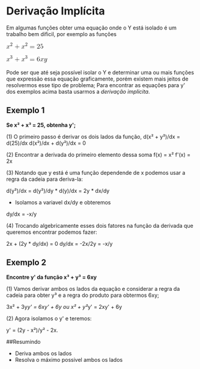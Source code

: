 # Derivação Implícita

Em algumas funções obter uma equação onde o Y está isolado é um trabalho bem dificil, por exemplo as funções

![x^2 + x^2 = 25](https://raw.githubusercontent.com/josenberg/MA111/master/Artigos/Images/Deriva%C3%A7%C3%A3o_Implicita/01.png)

![x^3 + x^3 = 6xy](https://raw.githubusercontent.com/josenberg/MA111/master/Artigos/Images/Deriva%C3%A7%C3%A3o_Implicita/02.png)


Pode ser que até seja possível isolar o Y e determinar uma ou mais funções que expressão essa equação graficamente, porém existem mais jeitos de resolvermos esse tipo de problema; Para encontrar as equações para y' dos exemplos acima basta usarmos a *derivação implicita*.

## Exemplo 1
**Se x² + x³ = 25, obtenha y';**

(1) O primeiro passo é derivar os dois lados da função,
d(x² + y²)/dx = d(25)/dx
d(x²)/dx + d(y²)/dx = 0

(2) Encontrar a derivada do primeiro elemento dessa soma
f(x) = x²
f'(x) = 2x

(3) Notando que y está é uma função dependende de x podemos usar a regra da cadeia para deriva-la:

d(y²)/dx = d(y²)/dy * d(y)/dx = 2y * dx/dy

- Isolamos a variavel dx/dy e obteremos

dy/dx = -x/y

(4) Trocando algebricamente esses dois fatores na função da derivada que queremos encontrar podemos fazer:

2x + (2y * dy/dx) = 0
dy/dx = -2x/2y = -x/y

## Exemplo 2
**Encontre y' da função x³ + y³ = 6xy**

(1) Vamos derivar ambos os lados da equação e considerar a regra da cadeia para obter y³ e a regra do produto para obtermos 6xy;

3x² + 3y*y' = 6xy' + 6y  ou x² + y²*y' = 2xy' + 6y

(2) Agora isolamos o y' e teremos:

y' = (2y - x²)/y² - 2x.

##Resumindo
- Deriva ambos os lados
- Resolva o máximo possivel ambos os lados
